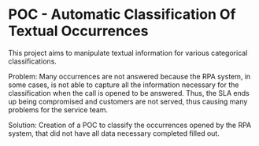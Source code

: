 # POC - Automatic Classification Of Textual Occurrences

This project aims to manipulate textual information for various categorical classifications.

Problem: Many occurrences are not answered because the RPA system, in some cases, is not able to capture all 
the information necessary for the classification when the call is opened to be answered. 
Thus, the SLA ends up being compromised and customers are not served, thus causing many problems for the service team.

Solution: Creation of a POC to classify the occurrences opened by the RPA system, that did not have all data 
necessary completed filled out.

